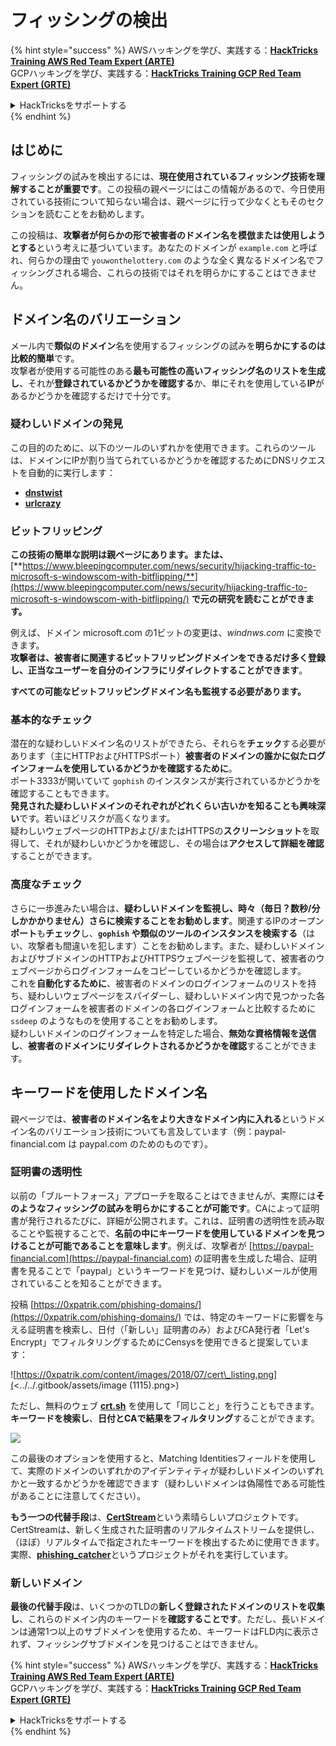 # フィッシングの検出

{% hint style="success" %}
AWSハッキングを学び、実践する：<img src="/.gitbook/assets/arte.png" alt="" data-size="line">[**HackTricks Training AWS Red Team Expert (ARTE)**](https://training.hacktricks.xyz/courses/arte)<img src="/.gitbook/assets/arte.png" alt="" data-size="line">\
GCPハッキングを学び、実践する：<img src="/.gitbook/assets/grte.png" alt="" data-size="line">[**HackTricks Training GCP Red Team Expert (GRTE)**<img src="/.gitbook/assets/grte.png" alt="" data-size="line">](https://training.hacktricks.xyz/courses/grte)

<details>

<summary>HackTricksをサポートする</summary>

* [**サブスクリプションプラン**](https://github.com/sponsors/carlospolop)を確認してください！
* **💬 [**Discordグループ**](https://discord.gg/hRep4RUj7f)または[**Telegramグループ**](https://t.me/peass)に参加するか、**Twitter** 🐦 [**@hacktricks\_live**](https://twitter.com/hacktricks\_live)**をフォローしてください。**
* **[**HackTricks**](https://github.com/carlospolop/hacktricks)および[**HackTricks Cloud**](https://github.com/carlospolop/hacktricks-cloud)のGitHubリポジトリにPRを送信してハッキングトリックを共有してください。**

</details>
{% endhint %}

## はじめに

フィッシングの試みを検出するには、**現在使用されているフィッシング技術を理解することが重要です**。この投稿の親ページにはこの情報があるので、今日使用されている技術について知らない場合は、親ページに行って少なくともそのセクションを読むことをお勧めします。

この投稿は、**攻撃者が何らかの形で被害者のドメイン名を模倣または使用しようとする**という考えに基づいています。あなたのドメインが `example.com` と呼ばれ、何らかの理由で `youwonthelottery.com` のような全く異なるドメイン名でフィッシングされる場合、これらの技術ではそれを明らかにすることはできません。

## ドメイン名のバリエーション

メール内で**類似のドメイン**名を使用するフィッシングの試みを**明らかにするのは比較的簡単**です。\
攻撃者が使用する可能性のある**最も可能性の高いフィッシング名のリストを生成し**、それが**登録されているかどうかを確認する**か、単にそれを使用している**IP**があるかどうかを確認するだけで十分です。

### 疑わしいドメインの発見

この目的のために、以下のツールのいずれかを使用できます。これらのツールは、ドメインにIPが割り当てられているかどうかを確認するためにDNSリクエストを自動的に実行します：

* [**dnstwist**](https://github.com/elceef/dnstwist)
* [**urlcrazy**](https://github.com/urbanadventurer/urlcrazy)

### ビットフリッピング

**この技術の簡単な説明は親ページにあります。または、** [**https://www.bleepingcomputer.com/news/security/hijacking-traffic-to-microsoft-s-windowscom-with-bitflipping/**](https://www.bleepingcomputer.com/news/security/hijacking-traffic-to-microsoft-s-windowscom-with-bitflipping/) **で元の研究を読むことができます。**

例えば、ドメイン microsoft.com の1ビットの変更は、_windnws.com_ に変換できます。\
**攻撃者は、被害者に関連するビットフリッピングドメインをできるだけ多く登録し、正当なユーザーを自分のインフラにリダイレクトすることができます**。

**すべての可能なビットフリッピングドメイン名も監視する必要があります。**

### 基本的なチェック

潜在的な疑わしいドメイン名のリストができたら、それらを**チェック**する必要があります（主にHTTPおよびHTTPSポート）**被害者のドメインの誰かに似たログインフォームを使用しているかどうかを確認するために**。\
ポート3333が開いていて `gophish` のインスタンスが実行されているかどうかを確認することもできます。\
**発見された疑わしいドメインのそれぞれがどれくらい古いかを知ることも興味深い**です。若いほどリスクが高くなります。\
疑わしいウェブページのHTTPおよび/またはHTTPSの**スクリーンショット**を取得して、それが疑わしいかどうかを確認し、その場合は**アクセスして詳細を確認**することができます。

### 高度なチェック

さらに一歩進みたい場合は、**疑わしいドメインを監視し、時々（毎日？数秒/分しかかかりません）さらに検索することをお勧めします**。関連するIPのオープン**ポート**も**チェック**し、**`gophish` や類似のツールのインスタンスを検索する**（はい、攻撃者も間違いを犯します）ことをお勧めします。また、疑わしいドメインおよびサブドメインのHTTPおよびHTTPSウェブページを監視して、被害者のウェブページからログインフォームをコピーしているかどうかを確認します。\
これを**自動化するために**、被害者のドメインのログインフォームのリストを持ち、疑わしいウェブページをスパイダーし、疑わしいドメイン内で見つかった各ログインフォームを被害者のドメインの各ログインフォームと比較するために `ssdeep` のようなものを使用することをお勧めします。\
疑わしいドメインのログインフォームを特定した場合、**無効な資格情報を送信し**、**被害者のドメインにリダイレクトされるかどうかを確認**することができます。

## キーワードを使用したドメイン名

親ページでは、**被害者のドメイン名をより大きなドメイン内に入れる**というドメイン名のバリエーション技術についても言及しています（例：paypal-financial.com は paypal.com のためのものです）。

### 証明書の透明性

以前の「ブルートフォース」アプローチを取ることはできませんが、実際には**そのようなフィッシングの試みを明らかにすることが可能です**。CAによって証明書が発行されるたびに、詳細が公開されます。これは、証明書の透明性を読み取ることや監視することで、**名前の中にキーワードを使用しているドメインを見つけることが可能であることを意味します**。例えば、攻撃者が [https://paypal-financial.com](https://paypal-financial.com) の証明書を生成した場合、証明書を見ることで「paypal」というキーワードを見つけ、疑わしいメールが使用されていることを知ることができます。

投稿 [https://0xpatrik.com/phishing-domains/](https://0xpatrik.com/phishing-domains/) では、特定のキーワードに影響を与える証明書を検索し、日付（「新しい」証明書のみ）およびCA発行者「Let's Encrypt」でフィルタリングするためにCensysを使用できると提案しています：

![https://0xpatrik.com/content/images/2018/07/cert\_listing.png](<../../.gitbook/assets/image (1115).png>)

ただし、無料のウェブ [**crt.sh**](https://crt.sh) を使用して「同じこと」を行うこともできます。**キーワードを検索し**、**日付とCAで結果をフィルタリング**することができます。

![](<../../.gitbook/assets/image (519).png>)

この最後のオプションを使用すると、Matching Identitiesフィールドを使用して、実際のドメインのいずれかのアイデンティティが疑わしいドメインのいずれかと一致するかどうかを確認できます（疑わしいドメインは偽陽性である可能性があることに注意してください）。

**もう一つの代替手段**は、[**CertStream**](https://medium.com/cali-dog-security/introducing-certstream-3fc13bb98067)という素晴らしいプロジェクトです。CertStreamは、新しく生成された証明書のリアルタイムストリームを提供し、（ほぼ）リアルタイムで指定されたキーワードを検出するために使用できます。実際、[**phishing\_catcher**](https://github.com/x0rz/phishing\_catcher)というプロジェクトがそれを実行しています。

### **新しいドメイン**

**最後の代替手段**は、いくつかのTLDの**新しく登録されたドメインのリストを収集し**、これらのドメイン内のキーワードを**確認することです**。ただし、長いドメインは通常1つ以上のサブドメインを使用するため、キーワードはFLD内に表示されず、フィッシングサブドメインを見つけることはできません。

{% hint style="success" %}
AWSハッキングを学び、実践する：<img src="/.gitbook/assets/arte.png" alt="" data-size="line">[**HackTricks Training AWS Red Team Expert (ARTE)**](https://training.hacktricks.xyz/courses/arte)<img src="/.gitbook/assets/arte.png" alt="" data-size="line">\
GCPハッキングを学び、実践する：<img src="/.gitbook/assets/grte.png" alt="" data-size="line">[**HackTricks Training GCP Red Team Expert (GRTE)**<img src="/.gitbook/assets/grte.png" alt="" data-size="line">](https://training.hacktricks.xyz/courses/grte)

<details>

<summary>HackTricksをサポートする</summary>

* [**サブスクリプションプラン**](https://github.com/sponsors/carlospolop)を確認してください！
* **💬 [**Discordグループ**](https://discord.gg/hRep4RUj7f)または[**Telegramグループ**](https://t.me/peass)に参加するか、**Twitter** 🐦 [**@hacktricks\_live**](https://twitter.com/hacktricks\_live)**をフォローしてください。**
* **[**HackTricks**](https://github.com/carlospolop/hacktricks)および[**HackTricks Cloud**](https://github.com/carlospolop/hacktricks-cloud)のGitHubリポジトリにPRを送信してハッキングトリックを共有してください。**

</details>
{% endhint %}
